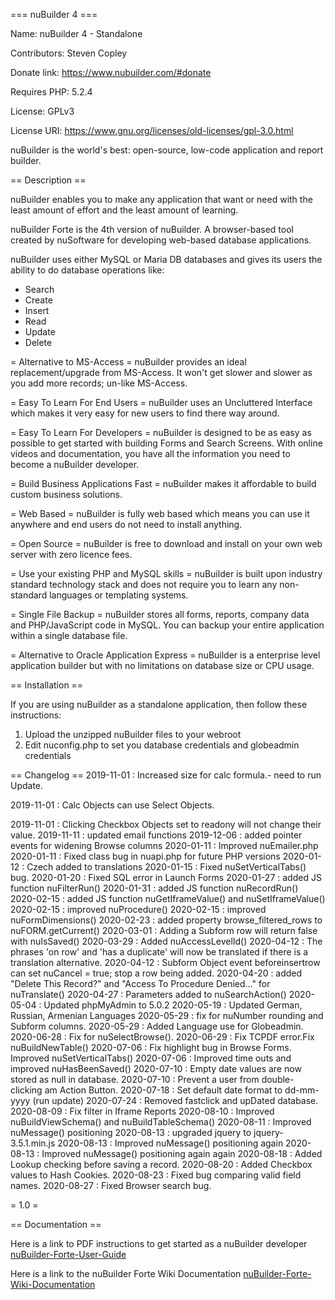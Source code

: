 === nuBuilder 4 ===

Name: nuBuilder 4 - Standalone

Contributors: Steven Copley

Donate link: https://www.nubuilder.com/#donate

Requires PHP: 5.2.4

License: GPLv3

License URI: https://www.gnu.org/licenses/old-licenses/gpl-3.0.html

nuBuilder is the world's best: open-source, low-code application and report builder.

== Description ==

nuBuilder enables you to make any application that want or need with the least amount of effort and the least amount of learning.

nuBuilder Forte is the 4th version of nuBuilder. A browser-based tool created by nuSoftware for developing web-based database applications.

nuBuilder uses either MySQL or Maria DB databases and gives its users the ability to do database operations like: 
* Search
* Create
* Insert
* Read
* Update
* Delete

= Alternative to MS-Access =
nuBuilder provides an ideal replacement/upgrade from MS-Access. It won't get slower and slower as you add more records; un-like MS-Access.

= Easy To Learn For End Users =
nuBuilder uses an Uncluttered Interface which makes it very easy for new users to find there way around.

= Easy To Learn For Developers =
nuBuilder is designed to be as easy as possible to get started with building Forms and Search Screens. With online videos and documentation, you have all the information you need to become a nuBuilder developer.

= Build Business Applications Fast =
nuBuilder makes it affordable to build custom business solutions.

= Web Based =
nuBuilder is fully web based which means you can use it anywhere and end users do not need to install anything.

= Open Source =
nuBuilder is free to download and install on your own web server with zero licence fees.

= Use your existing PHP and MySQL skills =
nuBuilder is built upon industry standard technology stack and does not require you to learn any non-standard languages or templating systems.

= Single File Backup =
nuBuilder stores all forms, reports, company data and PHP/JavaScript code in MySQL. You can backup your entire application within a single database file.

= Alternative to Oracle Application Express =
nuBuilder is a enterprise level application builder but with no limitations on database size or CPU usage.

== Installation ==

If you are using nuBuilder as a standalone application, then follow these instructions:
1. Upload the unzipped nuBuilder files to your webroot 
2. Edit nuconfig.php to set you database credentials and globeadmin credentials

== Changelog ==
2019-11-01 : Increased size for calc formula.- need to run Update.

2019-11-01 : Calc Objects can use Select Objects.

2019-11-01 : Clicking Checkbox Objects set to readony will not change their value.
2019-11-11 : updated email functions
2019-12-06 : added pointer events for widening Browse columns
2020-01-11 : Improved nuEmailer.php
2020-01-11 : Fixed class bug in nuapi.php for future PHP versions
2020-01-12 : Czech added to translations
2020-01-15 : Fixed nuSetVerticalTabs() bug.
2020-01-20 : Fixed SQL error in Launch Forms
2020-01-27 : added JS function nuFilterRun()
2020-01-31 : added JS function nuRecordRun()
2020-02-15 : added JS function nuGetIframeValue() and nuSetIframeValue()
2020-02-15 : improved nuProcedure()
2020-02-15 : improved nuFormDimensions()
2020-02-23 : added property browse_filtered_rows to nuFORM.getCurrent()
2020-03-01 : Adding a Subform row will return false with nuIsSaved()
2020-03-29 : Added nuAccessLevelId()
2020-04-12 : The phrases 'on row' and 'has a duplicate' will now be translated if there is a translation alternative.
2020-04-12 : Subform Object event beforeinsertrow can set nuCancel = true; stop a row being added.
2020-04-20 : added "Delete This Record?" and "Access To Procedure Denied..." for nuTranslate()
2020-04-27 : Parameters added to nuSearchAction()
2020-05-04 : Updated phpMyAdmin to 5.0.2
2020-05-19 : Updated German, Russian, Armenian Languages
2020-05-29 : fix for nuNumber rounding and Subform columns.
2020-05-29 : Added Language use for Globeadmin.
2020-06-28 : Fix for nuSelectBrowse().
2020-06-29 : Fix TCPDF error.Fix nuBuildNewTable()
2020-07-06 : Fix highlight bug in Browse Forms. Improved nuSetVerticalTabs()
2020-07-06 : Improved time outs and improved nuHasBeenSaved()
2020-07-10 : Empty date values are now stored as null in database.
2020-07-10 : Prevent a user from double-clicking am Action Button.
2020-07-18 : Set default date format to dd-mm-yyyy (run update)
2020-07-24 : Removed fastclick and upDated database.
2020-08-09 : Fix filter in Iframe Reports
2020-08-10 : Improved nuBuildViewSchema() and nuBuildTableSchema()
2020-08-11 : Improved nuMessage() positioning
2020-08-13 : upgraded jquery to jquery-3.5.1.min.js
2020-08-13 : Improved nuMessage() positioning again
2020-08-13 : Improved nuMessage() positioning again again
2020-08-18 : Added Lookup checking before saving a record.
2020-08-20 : Added Checkbox values to Hash Cookies.
2020-08-23 : Fixed bug comparing valid field names.
2020-08-27 : Fixed Browser search bug.




= 1.0 =

== Documentation ==

Here is a link to PDF instructions to get started as a nuBuilder developer [nuBuilder-Forte-User-Guide](https://www.nubuilder.com/storage/pdf/nuBuilderForte_UserGuide.pdf "nuBuilder Forte User Guide")

Here is a link to the nuBuilder Forte Wiki Documentation [nuBuilder-Forte-Wiki-Documentation](https://wiki.nubuilder.net/nubuilderforte/index.php/Main_Page "nuBuilder Forte Wiki Documentation")
